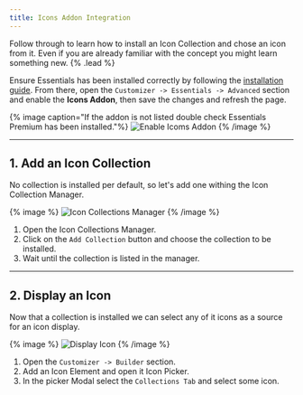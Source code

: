 ```yaml
---
title: Icons Addon Integration
---
```


Follow through to learn how to install an Icon Collection and chose an icon from it. Even if you are already familiar with the concept you might learn something new. {% .lead %}

Ensure Essentials has been installed correctly by following the [installation guide](/essentials-for-yootheme-pro/integration#installation). From there, open the `Customizer -> Essentials -> Advanced` section and enable the **Icons Addon**, then save the changes and refresh the page.

{% image caption="If the addon is not listed double check Essentials Premium has been installed."%}
![Enable Icoms Addon](/assets/ytp/icons/integration/enable-addon.gif)
{% /image %}

---

## 1. Add an Icon Collection

No collection is installed per default, so let's add one withing the Icon Collection Manager.

{% image %}
![Icon Collections Manager](/assets/ytp/icon-collections-manager.gif)
{% /image %}

1. Open the Icon Collections Manager.
1. Click on the `Add Collection` button and choose the collection to be installed.
1. Wait until the collection is listed in the manager.

---

## 2. Display an Icon

Now that a collection is installed we can select any of it icons as a source for an icon display.

{% image %}
![Display Icon](/assets/ytp/icons/integration/display-icon.gif)
{% /image %}

1. Open the `Customizer -> Builder` section.
1. Add an Icon Element and open it Icon Picker.
1. In the picker Modal select the `Collections Tab` and select some icon.
